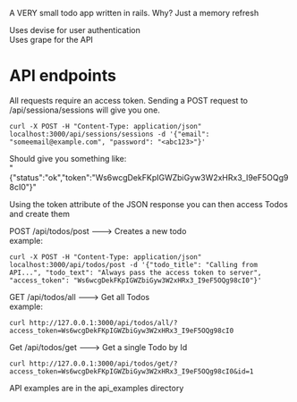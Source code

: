 A VERY small todo app written in rails.
Why?
Just a memory refresh

Uses devise for user authentication   
Uses grape for the API

# API endpoints
All requests require an access token. Sending a POST request to   
/api/sessiona/sessions will give you one.

```shell   
curl -X POST -H "Content-Type: application/json" localhost:3000/api/sessions/sessions -d '{"email": "someemail@example.com", "password": "<abc123>"}'
```

Should give you something like:   
"{\"status\":\"ok\",\"token\":\"Ws6wcgDekFKpIGWZbiGyw3W2xHRx3_I9eF5OQg98cI0\"}"

Using the token attribute of the JSON response you can then access Todos and create them

POST /api/todos/post ---> Creates a new todo  
example:   
```shell   
curl -X POST -H "Content-Type: application/json" localhost:3000/api/todos/post -d '{"todo_title": "Calling from API...", "todo_text": "Always pass the access token to server", "access_token": "Ws6wcgDekFKpIGWZbiGyw3W2xHRx3_I9eF5OQg98cI0"}'
```

GET /api/todos/all ---> Get all Todos   
example:   
```shell   
curl http://127.0.0.1:3000/api/todos/all/?access_token=Ws6wcgDekFKpIGWZbiGyw3W2xHRx3_I9eF5OQg98cI0
```

Get /api/todos/get ---> Get a single Todo by Id   
```shell
curl http://127.0.0.1:3000/api/todos/get/?access_token=Ws6wcgDekFKpIGWZbiGyw3W2xHRx3_I9eF5OQg98cI0&id=1
```

API examples are in the api_examples directory
